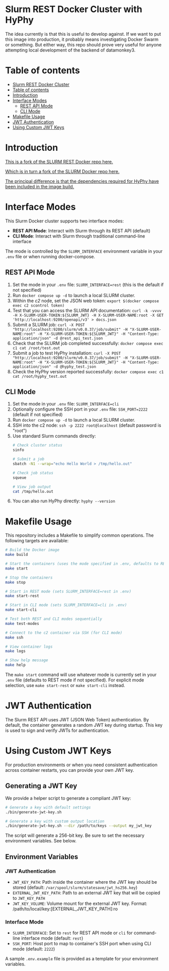 # Slurm REST Docker Cluster with HyPhy

The idea currently is that this is useful to develop against. If we want to put this image into production, it probably means investigating Docker Swarm or something. But either way, this repo should prove very useful for anyone attempting local development of the backend of datamonkey3.

# Table of contents

- [Slurm REST Docker Cluster](#slurm-rest-docker-cluster)
- [Table of contents](#table-of-contents)
- [Introduction](#introduction)
- [Interface Modes](#interface-modes)
  - [REST API Mode](#rest-api-mode)
  - [CLI Mode](#cli-mode)
- [Makefile Usage](#makefile-usage)
- [JWT Authentication](#jwt-authentication)
- [Using Custom JWT Keys](#using-custom-jwt-keys)

# Introduction

[This is a fork of the SLURM REST Docker repo here.](https://github.com/JBris/slurm-rest-api-docker)

[Which is in turn a fork of the SLURM Docker repo here.](https://github.com/giovtorres/slurm-docker-cluster)

[The principal difference is that the dependencies required for HyPhy have been included in the image build.](https://github.com/veg/hyphy)

# Interface Modes

This Slurm Docker cluster supports two interface modes:

- **REST API Mode**: Interact with Slurm through its REST API (default)
- **CLI Mode**: Interact with Slurm through traditional command-line interface

The mode is controlled by the `SLURM_INTERFACE` environment variable in your `.env` file or when running docker-compose.

## REST API Mode

1. Set the mode in your `.env` file: `SLURM_INTERFACE=rest` (this is the default if not specified)
2. Run `docker compose up -d` to launch a local SLURM cluster.
3. Within the *c2* node, set the JSON web token: `export $(docker compose exec c2 scontrol token)`
4. Test that you can access the SLURM API documentation: `curl -k -vvvv -H X-SLURM-USER-TOKEN:${SLURM_JWT} -H X-SLURM-USER-NAME:root -X GET 'http://localhost:9200/openapi/v3' > docs.json`
5. Submit a SLURM job: `curl -X POST "http://localhost:9200/slurm/v0.0.37/job/submit" -H "X-SLURM-USER-NAME:root" -H "X-SLURM-USER-TOKEN:${SLURM_JWT}" -H "Content-Type: application/json" -d @rest_api_test.json`
6. Check that the SLURM job completed successfully: `docker compose exec c1 cat /root/test.out`
7. Submit a job to test HyPhy installation: `curl -X POST "http://localhost:9200/slurm/v0.0.37/job/submit" -H "X-SLURM-USER-NAME:root" -H "X-SLURM-USER-TOKEN:${SLURM_JWT}" -H "Content-Type: application/json" -d @hyphy_test.json`
8. Check the HyPhy version reported successfully: `docker compose exec c1 cat /root/hyphy_test.out`

## CLI Mode

1. Set the mode in your `.env` file: `SLURM_INTERFACE=cli`
2. Optionally configure the SSH port in your `.env` file: `SSH_PORT=2222` (default if not specified)
3. Run `docker compose up -d` to launch a local SLURM cluster.
4. SSH into the c2 node: `ssh -p 2222 root@localhost` (default password is "root")
5. Use standard Slurm commands directly:
   ```bash
   # Check cluster status
   sinfo
   
   # Submit a job
   sbatch -N1 --wrap="echo Hello World > /tmp/hello.out"
   
   # Check job status
   squeue
   
   # View job output
   cat /tmp/hello.out
   ```
6. You can also run HyPhy directly: `hyphy --version`

# Makefile Usage

This repository includes a Makefile to simplify common operations. The following targets are available:

```bash
# Build the Docker image
make build

# Start the containers (uses the mode specified in .env, defaults to REST mode)
make start

# Stop the containers
make stop

# Start in REST mode (sets SLURM_INTERFACE=rest in .env)
make start-rest

# Start in CLI mode (sets SLURM_INTERFACE=cli in .env)
make start-cli

# Test both REST and CLI modes sequentially
make test-modes

# Connect to the c2 container via SSH (for CLI mode)
make ssh

# View container logs
make logs

# Show help message
make help
```

The `make start` command will use whatever mode is currently set in your `.env` file (defaults to REST mode if not specified). For explicit mode selection, use `make start-rest` or `make start-cli` instead.

# JWT Authentication

The Slurm REST API uses JWT (JSON Web Token) authentication. By default, the container generates a random JWT key during startup. This key is used to sign and verify JWTs for authentication.

# Using Custom JWT Keys

For production environments or when you need consistent authentication across container restarts, you can provide your own JWT key.

## Generating a JWT Key

We provide a helper script to generate a compliant JWT key:

```bash
# Generate a key with default settings
./bin/generate-jwt-key.sh

# Generate a key with custom output location
./bin/generate-jwt-key.sh --dir /path/to/keys --output my_jwt_key
```

The script will generate a 256-bit key. Be sure to set the necessary environment variables. See below.

## Environment Variables

### JWT Authentication
- `JWT_KEY_PATH`: Path inside the container where the JWT key should be stored (default: `/var/spool/slurm/statesave/jwt_hs256.key`)
- `EXTERNAL_JWT_KEY_PATH`: Path to an external JWT key that will be copied to `JWT_KEY_PATH`
- `JWT_KEY_VOLUME`: Volume mount for the external JWT key. Format: /path/to/local/key:[EXTERNAL_JWT_KEY_PATH]:ro

### Interface Mode
- `SLURM_INTERFACE`: Set to `rest` for REST API mode or `cli` for command-line interface mode (default: `rest`)
- `SSH_PORT`: Host port to map to container's SSH port when using CLI mode (default: `2222`)

A sample `.env.example` file is provided as a template for your environment variables.
